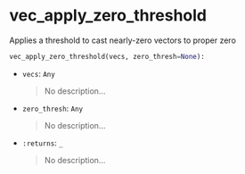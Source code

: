 # <a id="McUtils.Numputils.VectorOps.vec_apply_zero_threshold">vec_apply_zero_threshold</a>

Applies a threshold to cast nearly-zero vectors to proper zero

```python
vec_apply_zero_threshold(vecs, zero_thresh=None): 
```

- `vecs`: `Any`
    >No description...
- `zero_thresh`: `Any`
    >No description...
- `:returns`: `_`
    >No description...



